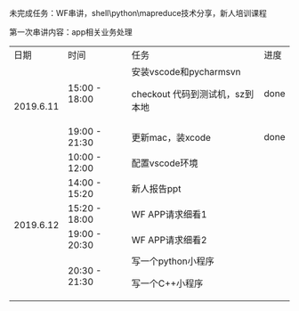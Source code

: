 未完成任务：WF串讲，shell\python\mapreduce技术分享，新人培训课程<p>
第一次串讲内容：app相关业务处理

<table>
  <tr>
    <td>日期</td>
    <td>时间</td>
    <td>任务</td>
    <td>进度</td>
  </tr>
  <tr>
    <td  rowspan="2">2019.6.11</td>
    <td>15:00 - 18:00</td>
    <td>安装vscode和pycharmsvn<p>checkout 代码到测试机，sz到本地</td>
    <td>done</td>
  </tr>
  <tr>
    <td>19:00 - 21:30</td>
    <td>更新mac，装xcode</td>
    <td>done</td>
  </tr>
  <tr>
    <td  rowspan="5">2019.6.12</td>
    <td>10:00 - 12:00</td>
    <td>配置vscode环境</td>
    <td><done/td>
  </tr>
  <tr>
    <td>14:00 - 15:20</td>
    <td>新人报告ppt</td>
    <td></td>
  </tr>
  <tr>
    <td>15:20 - 18:00</td>
    <td>WF APP请求细看1</td>
    <td></td>
  </tr>
  <tr>
    <td>19:00 - 20:30</td>
    <td>WF APP请求细看2</td>
    <td></td>
  </tr>
  <tr>
    <td>20:30 - 21:30</td>
    <td>写一个python小程序<p>写一个C++小程序</td>
    <td></td>
  </tr>
</table>

